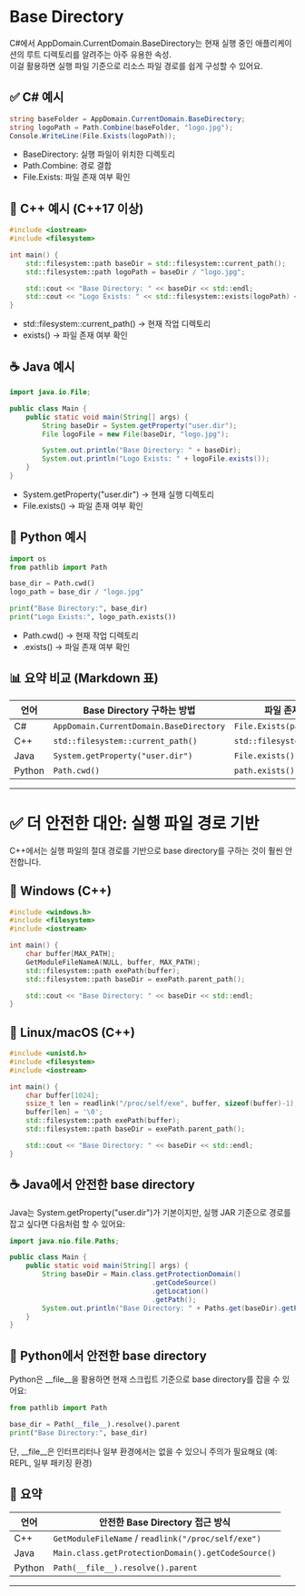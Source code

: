 # Base Directory
C#에서 AppDomain.CurrentDomain.BaseDirectory는 현재 실행 중인 애플리케이션의 루트 디렉토리를 알려주는 아주 유용한 속성.  
이걸 활용하면 실행 파일 기준으로 리소스 파일 경로를 쉽게 구성할 수 있어요.

## ✅ C# 예시
```csharp
string baseFolder = AppDomain.CurrentDomain.BaseDirectory;
string logoPath = Path.Combine(baseFolder, "logo.jpg");
Console.WriteLine(File.Exists(logoPath));
```

- BaseDirectory: 실행 파일이 위치한 디렉토리
- Path.Combine: 경로 결합
- File.Exists: 파일 존재 여부 확인

## 🧊 C++ 예시 (C++17 이상)
```cpp
#include <iostream>
#include <filesystem>

int main() {
    std::filesystem::path baseDir = std::filesystem::current_path();
    std::filesystem::path logoPath = baseDir / "logo.jpg";

    std::cout << "Base Directory: " << baseDir << std::endl;
    std::cout << "Logo Exists: " << std::filesystem::exists(logoPath) << std::endl;
}
```
- std::filesystem::current_path() → 현재 작업 디렉토리
- exists() → 파일 존재 여부 확인

## ☕ Java 예시
```java
import java.io.File;

public class Main {
    public static void main(String[] args) {
        String baseDir = System.getProperty("user.dir");
        File logoFile = new File(baseDir, "logo.jpg");

        System.out.println("Base Directory: " + baseDir);
        System.out.println("Logo Exists: " + logoFile.exists());
    }
}
```

- System.getProperty("user.dir") → 현재 실행 디렉토리
- File.exists() → 파일 존재 여부 확인

## 🐍 Python 예시
```python
import os
from pathlib import Path

base_dir = Path.cwd()
logo_path = base_dir / "logo.jpg"

print("Base Directory:", base_dir)
print("Logo Exists:", logo_path.exists())
```

- Path.cwd() → 현재 작업 디렉토리
- .exists() → 파일 존재 여부 확인

## 📊 요약 비교 (Markdown 표)
| 언어     | Base Directory 구하는 방법             | 파일 존재 확인 방법               |
|----------|----------------------------------------|----------------------------------|
| C#       | `AppDomain.CurrentDomain.BaseDirectory` | `File.Exists(path)`              |
| C++      | `std::filesystem::current_path()`       | `std::filesystem::exists(path)`  |
| Java     | `System.getProperty("user.dir")`        | `File.exists()`                  |
| Python   | `Path.cwd()`                            | `path.exists()`                  |

---

# ✅ 더 안전한 대안: 실행 파일 경로 기반
C++에서는 실행 파일의 절대 경로를 기반으로 base directory를 구하는 것이 훨씬 안전합니다. 
## 🧊 Windows (C++)
```cpp
#include <windows.h>
#include <filesystem>
#include <iostream>

int main() {
    char buffer[MAX_PATH];
    GetModuleFileNameA(NULL, buffer, MAX_PATH);
    std::filesystem::path exePath(buffer);
    std::filesystem::path baseDir = exePath.parent_path();

    std::cout << "Base Directory: " << baseDir << std::endl;
}
```

## 🐧 Linux/macOS (C++)
```cpp
#include <unistd.h>
#include <filesystem>
#include <iostream>

int main() {
    char buffer[1024];
    ssize_t len = readlink("/proc/self/exe", buffer, sizeof(buffer)-1);
    buffer[len] = '\0';
    std::filesystem::path exePath(buffer);
    std::filesystem::path baseDir = exePath.parent_path();

    std::cout << "Base Directory: " << baseDir << std::endl;
}
```


## ☕ Java에서 안전한 base directory

Java는 System.getProperty("user.dir")가 기본이지만, 실행 JAR 기준으로 경로를 잡고 싶다면 다음처럼 할 수 있어요:
```java
import java.nio.file.Paths;

public class Main {
    public static void main(String[] args) {
        String baseDir = Main.class.getProtectionDomain()
                                   .getCodeSource()
                                   .getLocation()
                                   .getPath();
        System.out.println("Base Directory: " + Paths.get(baseDir).getParent());
    }
}
```

## 🐍 Python에서 안전한 base directory
Python은 __file__을 활용하면 현재 스크립트 기준으로 base directory를 잡을 수 있어요:
```python
from pathlib import Path

base_dir = Path(__file__).resolve().parent
print("Base Directory:", base_dir)
```

단, __file__은 인터프리터나 일부 환경에서는 없을 수 있으니 주의가 필요해요 (예: REPL, 일부 패키징 환경)


## 📌 요약
| 언어     | 안전한 Base Directory 접근 방식                             |
|----------|-------------------------------------------------------------|
| C++      | `GetModuleFileName` / `readlink("/proc/self/exe")`          |
| Java     | `Main.class.getProtectionDomain().getCodeSource()`          |
| Python   | `Path(__file__).resolve().parent`                           |

----
